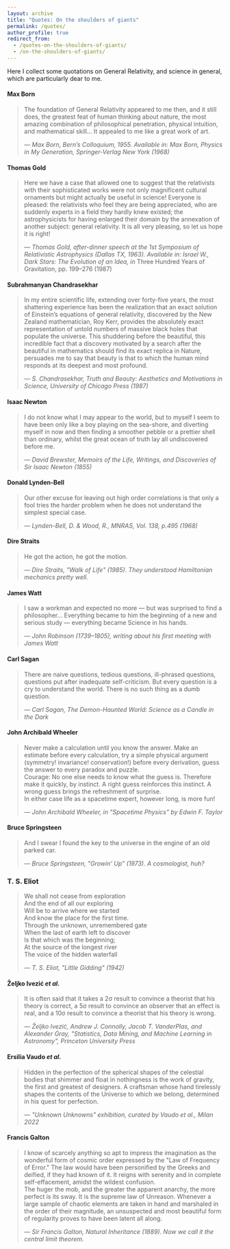 ```yaml
---
layout: archive
title: "Quotes: On the shoulders of giants"
permalink: /quotes/
author_profile: true
redirect_from:
  - /quotes-on-the-shoulders-of-giants/
  - /on-the-shoulders-of-giants/
---
```



Here I collect some quotations on General Relativity, and science in general, which are particularly dear to me.

#### Max Born

> The foundation of General Relativity appeared to me then, and it still does, the greatest feat of human thinking about nature, the most amazing combination of philosophical penetration, physical intuition, and mathematical skill… It appealed to me like a great work of art.  
>
> — *Max Born, Bern’s Colloquium, 1955. Available in: Max Born, Physics in My Generation, Springer-Verlag New York (1968)*

#### Thomas Gold

> Here we have a case that allowed one to suggest that the relativists with their sophisticated works were not only magnificent cultural ornaments but might actually be useful in science! Everyone is pleased: the relativists who feel they are being appreciated, who are suddenly experts in a field they hardly knew existed; the astrophysicists for having enlarged their domain by the annexation of another subject: general relativity. It is all very pleasing, so let us hope it is right!  
> 
> — *Thomas Gold, after-dinner speech at the 1st Symposium of Relativistic Astrophysics (Dallas TX, 1963). Available in: Israel W., Dark Stars: The Evolution of an Idea, in* Three Hundred Years of Gravitation, pp. 199–276 (1987)


#### Subrahmanyan Chandrasekhar

> In my entire scientific life, extending over forty-five years, the most shattering experience has been the realization that an exact solution of Einstein’s equations of general relativity, discovered by the New Zealand mathematician, Roy Kerr, provides the absolutely exact representation of untold numbers of massive black holes that populate the universe. This shuddering before the beautiful, this incredible fact that a discovery motivated by a search after the beautiful in mathematics should find its exact replica in Nature, persuades me to say that beauty is that to which the human mind responds at its deepest and most profound.  
>
> — *S. Chandrasekhar, Truth and Beauty: Aesthetics and Motivations in Science, University of Chicago Press (1987)*


#### Isaac Newton

> I do not know what I may appear to the world, but to myself I seem to have been only like a boy playing on the sea-shore, and diverting myself in now and then finding a smoother pebble or a prettier shell than ordinary, whilst the great ocean of truth lay all undiscovered before me. 
>  
> — *David Brewster, Memoirs of the Life, Writings, and Discoveries of Sir Isaac Newton (1855)*


#### Donald Lynden-Bell

> Our other excuse for leaving out high order correlations is that only a fool tries the harder problem when he does not understand the simplest special case.
>   
> — *Lynden-Bell, D. & Wood, R., MNRAS, Vol. 138, p.495 (1968)*


#### Dire Straits

> He got the action, he got the motion.  
> 
> — *Dire Straits, "Walk of Life" (1985). They understood Hamiltonian mechanics pretty well.*


#### James Watt

> I saw a workman and expected no more — but was surprised to find a philosopher… Everything became to him the beginning of a new and serious study — everything became Science in his hands. 
>  
> — *John Robinson (1739–1805), writing about his first meeting with James Watt*


#### Carl Sagan

> There are naive questions, tedious questions, ill-phrased questions, questions put after inadequate self-criticism. But every question is a cry to understand the world. There is no such thing as a dumb question.  
> 
> — *Carl Sagan, The Demon-Haunted World: Science as a Candle in the Dark*


#### John Archibald Wheeler

> Never make a calculation until you know the answer. Make an estimate before every calculation, try a simple physical argument (symmetry! invariance! conservation!) before every derivation, guess the answer to every paradox and puzzle.  
> Courage: No one else needs to know what the guess is. Therefore make it quickly, by instinct. A right guess reinforces this instinct. A wrong guess brings the refreshment of surprise.  
> In either case life as a spacetime expert, however long, is more fun!
>   
> — *John Archibald Wheeler, in "Spacetime Physics" by Edwin F. Taylor*


#### Bruce Springsteen

> And I swear I found the key to the universe in the engine of an old parked car.  
>
> — *Bruce Springsteen, "Growin' Up" (1973). A cosmologist, huh?*


### T. S. Eliot

> We shall not cease from exploration  
> And the end of all our exploring  
> Will be to arrive where we started  
> And know the place for the first time.  
> Through the unknown, unremembered gate  
> When the last of earth left to discover  
> Is that which was the beginning;  
> At the source of the longest river  
> The voice of the hidden waterfall  
> 
> — *T. S. Eliot, "Little Gidding" (1942)*


#### Željko Ivezić *et al.*

> It is often said that it takes a 2σ result to convince a theorist that his theory is correct, a 5σ result to convince an observer that an effect is real, and a 10σ result to convince a theorist that his theory is wrong.  
>
> — *Željko Ivezić, Andrew J. Connolly, Jacob T. VanderPlas, and Alexander Gray, "Statistics, Data Mining, and Machine Learning in Astronomy", Princeton University Press*


#### Ersilia Vaudo *et al.*

> Hidden in the perfection of the spherical shapes of the celestial bodies that shimmer and float in nothingness is the work of gravity, the first and greatest of designers. A craftsman whose hand tirelessly shapes the contents of the Universe to which we belong, determined in his quest for perfection.  
>
> — *"Unknown Unknowns" exhibition, curated by Vaudo et al., Milan 2022*


#### Francis Galton

> I know of scarcely anything so apt to impress the imagination as the wonderful form of cosmic order expressed by the "Law of Frequency of Error." The law would have been personified by the Greeks and deified, if they had known of it. It reigns with serenity and in complete self-effacement, amidst the wildest confusion.  
> The huger the mob, and the greater the apparent anarchy, the more perfect is its sway. It is the supreme law of Unreason. Whenever a large sample of chaotic elements are taken in hand and marshaled in the order of their magnitude, an unsuspected and most beautiful form of regularity proves to have been latent all along.  
> 
> — *Sir Francis Galton, Natural Inheritance (1889). Now we call it the central limit theorem.*